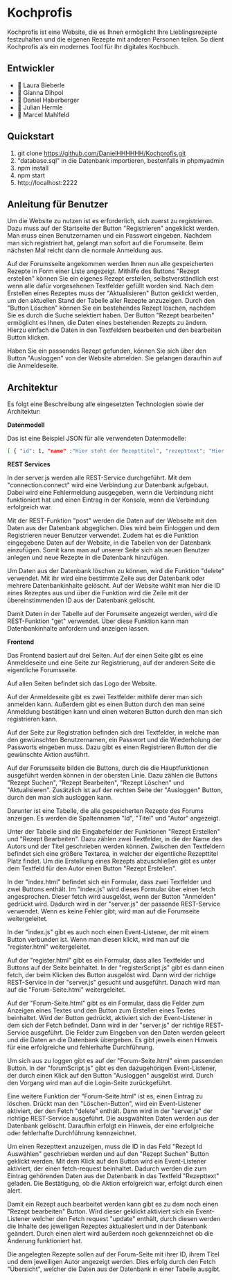# Kochprofis
Kochprofis ist eine Website, die es Ihnen ermöglicht Ihre Lieblingsrezepte festzuhalten und die eigenen Rezepte mit anderen Personen teilen. So dient Kochprofis als ein modernes Tool für Ihr digitales Kochbuch.

## Entwickler
* :woman: Laura Bieberle
* :woman: Gianna Dihpol
* :man: Daniel Haberberger
* :man: Julian Hermle
* :man: Marcel Mahlfeld

## Quickstart

1. git clone https://github.com/DanielHHHHHH/Kochprofis.git
2. "database.sql" in die Datenbank importieren, bestenfalls in phpmyadmin
3. npm install
4. npm start
5. http://localhost:2222

## Anleitung für Benutzer

Um die Website zu nutzen ist es erforderlich, sich zuerst zu registrieren. Dazu muss auf der Startseite der Button "Registrieren" angeklickt werden. Man muss einen Benutzernamen und ein Passwort eingeben.
Nachdem man sich registriert hat, gelangt man sofort auf die Forumseite.
Beim nächsten Mal reicht dann die normale Anmeldung aus.

Auf der Forumsseite angekommen werden Ihnen nun alle gespeicherten Rezepte in Form einer Liste angezeigt.
Mithilfe des Buttons "Rezept erstellen" können Sie ein eigenes Rezept erstellen, selbstverständlich erst wenn alle dafür vorgesehenen Textfelder gefüllt worden sind.
Nach dem Erstellen eines Rezeptes muss der "Aktualisieren" Button geklickt werden, um den aktuellen Stand der Tabelle aller Rezepte anzuzeigen.
Durch den "Button Löschen" können Sie ein bestehendes Rezept löschen, nachdem Sie es durch die Suche selektiert haben.
Der Button "Rezept bearbeiten" ermöglicht es Ihnen, die Daten eines bestehenden Rezepts zu ändern. Hierzu einfach die Daten in den Textfeldern bearbeiten und den bearbeiten Button klicken.

Haben Sie ein passendes Rezept gefunden, können Sie sich über den Button "Ausloggen" von der Website abmelden. Sie gelangen daraufhin auf die Anmeldeseite.

## Architektur

Es folgt eine Beschreibung alle eingesetzten Technologien sowie der Architektur:

**Datenmodell**

Das ist eine Beispiel JSON für alle verwendeten Datenmodelle:

```bash
[ { "id": 1, "name" :"Hier steht der Rezepttitel", "rezepttext": "Hier steht der Rezepttext", "autor": "Hier steht der Autor" } ]
```

**REST Services**

In der server.js werden alle REST-Service durchgeführt.
Mit dem "connection.connect" wird eine Verbindung zur Datenbank aufgebaut. Dabei wird eine Fehlermeldung ausgegeben, wenn die Verbindung nicht funktioniert hat und einen Eintrag in der Konsole, wenn die Verbindung erfolgreich war.

Mit der REST-Funktion "post" werden die Daten auf der Webseite mit den Daten aus der Datenbank abgeglichen. 
Dies wird beim Einloggen und dem Registrieren neuer Benutzer verwendet. 
Zudem hat es die Funktion eingegebene Daten auf der Website, in die Tabellen von der Datenbank einzufügen. 
Somit kann man auf unserer Seite sich als neuen Benutzer anlegen und neue Rezepte in die Datenbank hinzufügen.

Um Daten aus der Datenbank löschen zu können, wird die Funktion "delete" verwendet. Mit ihr wird eine bestimmte Zeile aus der Datenbank oder mehrere Datenbankinhalte gelöscht.
Auf der Website wählt man hier die ID eines Rezeptes aus und über die Funktion wird die Zeile mit der übereinstimmenden ID aus der Datenbank gelöscht.

Damit Daten in der Tabelle auf der Forumseite angezeigt werden, wird die REST-Funktion "get" verwendet. Über diese Funktion kann man Datenbankinhalte anfordern und anzeigen lassen.


**Frontend**

Das Frontend basiert auf drei Seiten. Auf der einen Seite gibt es eine Anmeldeseite und eine Seite zur Registrierung, auf der anderen Seite die eigentliche Forumsseite.

Auf allen Seiten befindet sich das Logo der Website. 

Auf der Anmeldeseite gibt es zwei Textfelder mithlife derer man sich anmelden kann. Außerdem gibt es einen Button durch den man seine Anmeldung bestätigen kann und einen weiteren Button durch den man sich registrieren kann.

Auf der Seite zur Registration befinden sich drei Textfelder, in welche man den gewünschten Benutzernamen, ein Passwort und die Wiederholung der Passworts eingeben muss. Dazu gibt es einen Registrieren Button der die gewünschte Aktion ausführt.

Auf der Forumsseite bilden die Buttons, durch die die Hauptfunktionen ausgeführt werden können in der obersten Linie. Dazu zählen die Buttons "Rezept Suchen", "Rezept Bearbeiten", "Rezept Löschen" und "Aktualisieren". Zusätzlich ist auf der rechten Seite der "Ausloggen" Button, durch den man sich ausloggen kann.

Darunter ist eine Tabelle, die alle gespeicherten Rezepte des Forums anzeigen. Es werden die Spaltennamen "Id", "Titel" und "Autor" angezeigt.

Unter der Tabelle sind die Eingabefelder der Funktionen "Rezept Erstellen" und "Rezept Bearbeiten". Dazu zählen zwei Textfelder, in die der Name des Autors und der Titel geschrieben werden können. Zwischen den Textfeldern befindet sich eine größere Textarea, in welcher der eigentliche Rezepttitel Platz findet. Um die Erstellung eines Rezepts abzuschließen gibt es unter dem Textfeld für den Autor einen Button "Rezept Erstellen".

In der "index.html" befindet sich ein Formular, dass zwei Textfelder und zwei Buttons enthält. Im "index.js" wird dieses Formular über einen fetch angesprochen. Dieser fetch wird ausgelöst, wenn der Button "Anmelden" gedrückt wird. Dadurch wird in der "server.js" der passende REST-Service verwendet. Wenn es keine Fehler gibt, wird man auf die Forumseite weitergeleitet.

In der "index.js" gibt es auch noch einen Event-Listener, der mit einem Button verbunden ist. Wenn man diesen klickt, wird man auf die "register.html" weitergeleitet.

Auf der "register.html" gibt es ein Formular, dass alles Textfelder und Buttons auf der Seite beinhaltet. In der "registerScript.js" gibt es dann einen fetch, der beim Klicken des Button ausgelöst wird. Dann wird der richtige REST-Service in der "server.js" gesucht und ausgeführt. Danach wird man auf die "Forum-Seite.html" weitergeleitet.

Auf der "Forum-Seite.html" gibt es ein Formular, dass die Felder zum Anzeigen eines Textes und den Button zum Erstellen eines Textes beinhaltet. Wird der Button gedrückt, aktiviert sich der Event-Listener in dem sich der Fetch befindet. Dann wird in der "server.js" der richtige REST-Service ausgeführt. Die Felder zum Eingeben von den Daten werden geleert und die Daten an die Datenbank übergeben. Es gibt jeweils einen Hinweis für eine erfolgreiche und fehlerhafte Durchführung.

Um sich aus zu loggen gibt es auf der "Forum-Seite.html" einen passenden Button. In der "forumScript.js" gibt es den dazugehörigen Event-Listener, der durch einen Klick auf den Button "Ausloggen" ausgelöst wird. Durch den Vorgang wird man auf die Login-Seite zurückgeführt.

Eine weitere Funktion der "Forum-Seite.html" ist es, einen Eintrag zu löschen. Drückt man den "Löschen-Button", wird ein Event-Listener aktiviert, der den Fetch "delete" enthält. Dann wird in der "server.js" der richtige REST-Service ausgeführt. Die ausgwählten Daten werden aus der Datenbank gelöscht. Daraufhin erfolgt ein Hinweis, der eine erfolgreiche oder fehlerhafte Durchführung kennzeichnet.

Um einen Rezepttext anzuzeigen, muss die ID in das Feld "Rezept Id Auswählen" geschrieben werden und auf den "Rezept Suchen" Button geklickt werden. Mit dem Klick auf den Button wird ein Event-Listener aktiviert, der einen fetch-request beinhaltet. Dadurch werden die zum Eintrag gehörenden Daten aus der Datenbank in das Textfeld "Rezepttext" geladen. Die Bestätigung, ob die Aktion erfolgreich war, erfolgt durch einen alert.

Damit ein Rezept auch bearbeitet werden kann gibt es zu dem noch einen "Rezept bearbeiten" Button. Wird dieser geklickt aktiviert sich ein Event-Listener welcher den Fetch request "update" enthält, durch diesen werden die Inhalte des jeweiligen Rezeptes aktualiesiert und in der Datenbank geändert. Durch einen alert wird außerdem noch  gekennzeichnet ob die Änderung funktioniert hat.

Die angelegten Rezepte sollen auf der Forum-Seite mit ihrer ID, ihrem Titel und dem jeweiligen Autor angezeigt werden. Dies erfolg durch den Fetch "Übersicht", welcher die Daten aus der Datenbank in einer Tabelle ausgibt.
